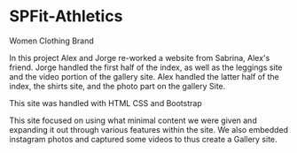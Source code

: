 
# SPFit-Athletics
Women Clothing Brand

In this project Alex and Jorge re-worked a website from Sabrina, Alex's friend. 
Jorge handled the first half of the index, as well as the leggings site and the video portion of the gallery site.
Alex handled the latter half of the index, the shirts site, and the photo part on the gallery Site.

This site was handled with HTML CSS and Bootstrap

This site focused on using what minimal content we were given and expanding it out through various features within the site.
We also embedded instagram photos and captured some videos to thus create a Gallery site. 
